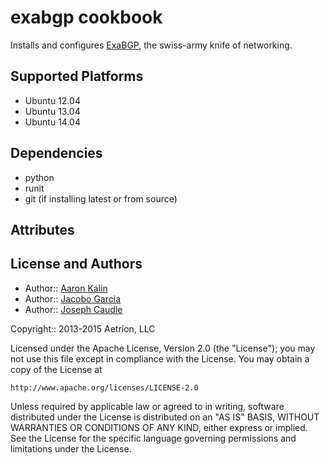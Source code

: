 # exabgp cookbook

Installs and configures [ExaBGP](https://github.com/Exa-Networks/exabgp), the swiss-army knife of networking.

## Supported Platforms

* Ubuntu 12.04
* Ubuntu 13.04
* Ubuntu 14.04

## Dependencies

* python
* runit
* git (if installing latest or from source)

## Attributes

## License and Authors

* Author:: [Aaron Kalin](https://github.com/martinisoft)
* Author:: [Jacobo Garcia](https://github.com/therobot)
* Author:: [Joseph Caudle](https://github.com/jcaudle)

Copyright:: 2013-2015 Aetrion, LLC

Licensed under the Apache License, Version 2.0 (the "License");
you may not use this file except in compliance with the License.
You may obtain a copy of the License at

    http://www.apache.org/licenses/LICENSE-2.0

Unless required by applicable law or agreed to in writing, software
distributed under the License is distributed on an "AS IS" BASIS,
WITHOUT WARRANTIES OR CONDITIONS OF ANY KIND, either express or implied.
See the License for the specific language governing permissions and
limitations under the License.
